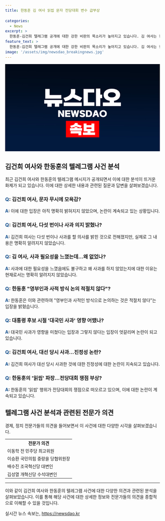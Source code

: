 ```yaml
---
title: 한동훈 김 여사 읽씹 문자 전당대회 변수 급부상

categories:
  - News
excerpt: >
  한동훈-김건희 텔레그램 공개에 대한 강한 비판의 목소리가 높아지고 있습니다. 김 여사는 한동훈에게 사과를 요청했었으며, 이에 대한 여러 찬반 의견이 제기되고 있습니다. 텔레그램 공개로 당내외적 갈등에 불을 지폈다는 지적도 나오고 있습니다.특히 대국민 사과의 중요성과 한동훈의 대응에 대한 논란이 뜨거운 상황입니다.
feature_text: >
  한동훈-김건희 텔레그램 공개에 대한 강한 비판의 목소리가 높아지고 있습니다. 김 여사는 한동훈에게 사과를 요청했었으며, 이에 대한 여러 찬반 의견이 제기되고 있습니다. 텔레그램 공개로 당내외적 갈등에 불을 지폈다는 지적도 나오고 있습니다.특히 대국민 사과의 중요성과 한동훈의 대응에 대한 논란이 뜨거운 상황입니다.
image: '/assets/img/newsdao_breakingnews.jpg'
---
```


<p><img src="/assets/img/newsdao_breakingnews.jpg" alt="ranknews 속보" /></p>

<h2 data-ke-size="size26">김건희 여사와 한동훈의 텔레그램 사건 분석</h2>

<p data-ke-size="size16">최근 김건희 여사와 한동훈의 텔레그램 메시지가 공개되면서 이에 대한 분석이 뜨거운 화제가 되고 있습니다. 이에 대한 상세한 내용과 관련된 질문과 답변을 살펴보겠습니다.</p>

<h3><b><span style="color: #1a5490;">Q</span>: 김건희 여사, 문자 무시에 모욕감?</b></h3>

<p><b><span style="color: #1a5490;">A</span>: </b>이에 대한 입장은 아직 명확히 밝혀지지 않았으며, 논란이 계속되고 있는 상황입니다.</p>

<h3><b><span style="color: #1a5490;">Q</span>: 김건희 여사, 다섯 번이나 사과 의지 밝혔나?</b></h3>

<p><b><span style="color: #1a5490;">A</span>: </b>김건희 여사는 다섯 번이나 사과를 할 의사를 밝힌 것으로 전해졌지만, 실제로 그 내용은 명확히 알려지지 않았습니다.</p>

<h3><b><span style="color: #1a5490;">Q</span>: 김 여사, 사과 필요성을 느꼈는데…왜 없었나?</b></h3>

<p><b><span style="color: #1a5490;">A</span>: </b>사과에 대한 필요성을 느꼈음에도 불구하고 왜 사과를 하지 않았는지에 대한 이유는 현재로서는 명확히 알려지지 않았습니다.</p>

<h3><b><span style="color: #1a5490;">Q</span>: 한동훈 "영부인과 사적 방식 논의 적절치 않다"?</b></h3>

<p><b><span style="color: #1a5490;">A</span>: </b>한동훈은 이와 관련하여 "영부인과 사적인 방식으로 논의하는 것은 적절치 않다"는 입장을 밝혔습니다.</p>

<h3><b><span style="color: #1a5490;">Q</span>: 대통령 후보 시절 '대국민 사과' 영향 어땠나?</b></h3>

<p><b><span style="color: #1a5490;">A</span>: </b>대국민 사과가 영향을 미쳤다는 입장과 그렇지 않다는 입장이 엇갈리며 논란이 되고 있습니다.</p>

<h3><b><span style="color: #1a5490;">Q</span>: 김건희 여사, 대선 당시 사과…진정성 논란?</b></h3>

<p><b><span style="color: #1a5490;">A</span>: </b>김건희 여사가 대선 당시 사과한 것에 대한 진정성에 대한 논란이 지속되고 있습니다.</p>

<h3><b><span style="color: #1a5490;">Q</span>: 한동훈의 '읽씹' 파장…전당대회 쟁점 부상?</b></h3>

<p><b><span style="color: #1a5490;">A</span>: </b>한동훈의 '읽씹' 행위가 전당대회의 쟁점으로 떠오르고 있으며, 이에 대한 논란이 계속되고 있습니다.</p>

<h2 data-ke-size="size26">텔레그램 사건 분석과 관련된 전문가 의견</h2>

<p data-ke-size="size16">경제, 정치 전문가들의 의견을 들어보면서 이 사건에 대한 다양한 시각을 살펴보겠습니다.</p>

<table>
  <tr>
    <td style="text-align: center; height: 17px;"><b>전문가 의견</b></td>
  </tr>
  <tr>
    <td>이동학 전 민주당 최고위원</td>
  </tr>
  <tr>
    <td>이승환 국민의힘 중랑을 당협위원장</td>
  </tr>
  <tr>
    <td>배수진 조국혁신당 대변인</td>
  </tr>
  <tr>
    <td>김성열 개혁신당 수석대변인</td>
  </tr>
</table>

<hr>

<p data-ke-size="size16">이와 같이 김건희 여사와 한동훈의 텔레그램 사건에 대한 다양한 의견과 관련된 분석을 살펴보았습니다. 이를 통해 해당 사건에 대한 상세한 정보와 전문가들의 의견을 종합적으로 이해할 수 있을 것입니다.</p>
실시간 뉴스 속보는, <a href="https://newsdao.kr" rel="dofollow">https://newsdao.kr</a>


